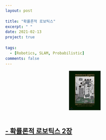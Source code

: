 ```yaml
---
layout: post

title: "확률론적 로보틱스"
excerpt: " "
date: 2021-02-13
project: true

tags:
  - [Robotics, SLAM, Probabilistic]
comments: false
---
```


<center><img src="../assets/img/probabilistic_robotics/book_cover.png" width="20%" height="20%"></center>
<br>

## [- 확률론적 로보틱스 2장](https://zang09.github.io/probabilistic-robotics-2/)

